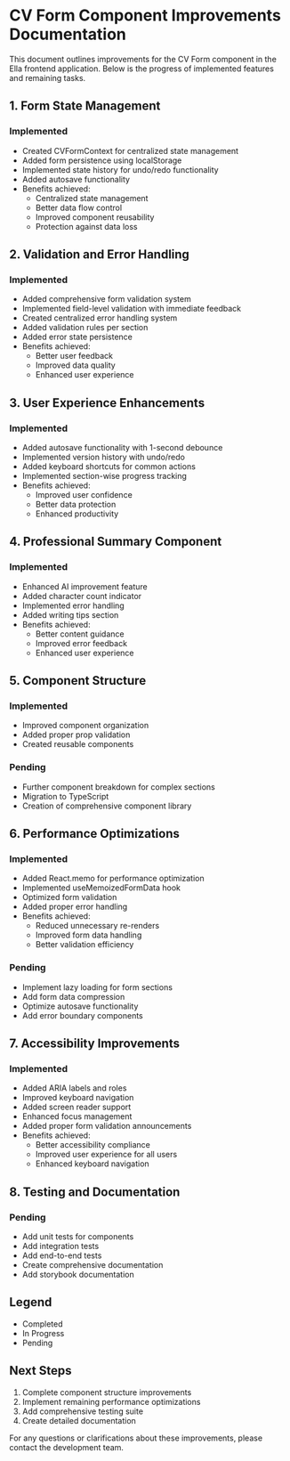# CV Form Component Improvements Documentation

This document outlines improvements for the CV Form component in the Ella frontend application. Below is the progress of implemented features and remaining tasks.

## 1. Form State Management 

### Implemented
- Created CVFormContext for centralized state management
- Added form persistence using localStorage
- Implemented state history for undo/redo functionality
- Added autosave functionality
- Benefits achieved:
  - Centralized state management
  - Better data flow control
  - Improved component reusability
  - Protection against data loss

## 2. Validation and Error Handling 

### Implemented
- Added comprehensive form validation system
- Implemented field-level validation with immediate feedback
- Created centralized error handling system
- Added validation rules per section
- Added error state persistence
- Benefits achieved:
  - Better user feedback
  - Improved data quality
  - Enhanced user experience

## 3. User Experience Enhancements 

### Implemented
- Added autosave functionality with 1-second debounce
- Implemented version history with undo/redo
- Added keyboard shortcuts for common actions
- Implemented section-wise progress tracking
- Benefits achieved:
  - Improved user confidence
  - Better data protection
  - Enhanced productivity

## 4. Professional Summary Component 

### Implemented
- Enhanced AI improvement feature
- Added character count indicator
- Implemented error handling
- Added writing tips section
- Benefits achieved:
  - Better content guidance
  - Improved error feedback
  - Enhanced user experience

## 5. Component Structure 

### Implemented
- Improved component organization
- Added proper prop validation
- Created reusable components

### Pending
- Further component breakdown for complex sections
- Migration to TypeScript
- Creation of comprehensive component library

## 6. Performance Optimizations 

### Implemented
- Added React.memo for performance optimization
- Implemented useMemoizedFormData hook
- Optimized form validation
- Added proper error handling
- Benefits achieved:
  - Reduced unnecessary re-renders
  - Improved form data handling
  - Better validation efficiency

### Pending
- Implement lazy loading for form sections
- Add form data compression
- Optimize autosave functionality
- Add error boundary components

## 7. Accessibility Improvements 

### Implemented
- Added ARIA labels and roles
- Improved keyboard navigation
- Added screen reader support
- Enhanced focus management
- Added proper form validation announcements
- Benefits achieved:
  - Better accessibility compliance
  - Improved user experience for all users
  - Enhanced keyboard navigation

## 8. Testing and Documentation 

### Pending
- Add unit tests for components
- Add integration tests
- Add end-to-end tests
- Create comprehensive documentation
- Add storybook documentation

## Legend
- Completed
- In Progress
- Pending

## Next Steps
1. Complete component structure improvements
2. Implement remaining performance optimizations
3. Add comprehensive testing suite
4. Create detailed documentation

For any questions or clarifications about these improvements, please contact the development team.
